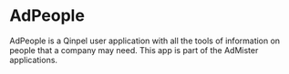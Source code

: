 # AdPeople

AdPeople is a Qinpel user application with all the tools of information on people that a company may need. This app is part of the AdMister applications.

